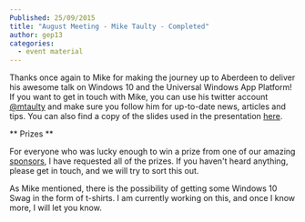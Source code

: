 ```yaml
---
Published: 25/09/2015
title: "August Meeting - Mike Taulty - Completed"
author: gep13
categories:
  - event material
---
```


Thanks once again to Mike for making the journey up to Aberdeen to deliver his awesome talk on Windows 10 and the Universal Windows App Platform!  If you want to get in touch with Mike, you can use his twitter account [@mtaulty][Mike_Twitter_Account] and make sure you follow him for up-to-date news, articles and tips. You can also find a copy of the slides used in the presentation [here][Mike_Slides].

** Prizes **

For everyone who was lucky enough to win a prize from one of our amazing [sponsors][sponsors_page], I have requested all of the prizes.  If you haven't heard anything, please get in touch, and we will try to sort this out.

As Mike mentioned, there is the possibility of getting some Windows 10 Swag in the form of t-shirts.  I am currently working on this, and once I know more, I will let you know.

[Mike_Slides]: http://1drv.ms/1NkYYJr
[Mike_Twitter_Account]: https://twitter.com/mtaulty
[sponsors_page]: http://www.aberdeendevelopers.co.uk/sponsors/
